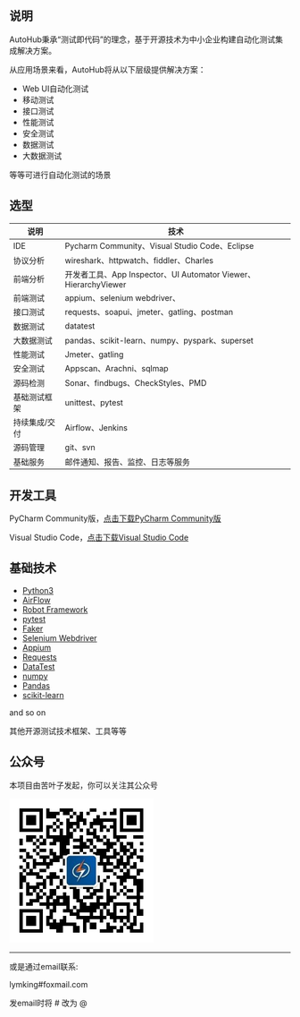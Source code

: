 ## 说明

AutoHub秉承“测试即代码”的理念，基于开源技术为中小企业构建自动化测试集成解决方案。

从应用场景来看，AutoHub将从以下层级提供解决方案：

- Web UI自动化测试
- 移动测试
- 接口测试
- 性能测试
- 安全测试
- 数据测试
- 大数据测试

等等可进行自动化测试的场景

## 选型

|说明|技术|
|---|---|
|IDE|Pycharm Community、Visual Studio Code、Eclipse|
|协议分析|wireshark、httpwatch、fiddler、Charles|
|前端分析|开发者工具、App Inspector、UI Automator Viewer、HierarchyViewer|
|前端测试|appium、selenium webdriver、|
|接口测试|requests、soapui、jmeter、gatling、postman|
|数据测试|datatest|
|大数据测试|pandas、scikit-learn、numpy、pyspark、superset|
|性能测试|Jmeter、gatling|
|安全测试|Appscan、Arachni、sqlmap|
|源码检测|Sonar、findbugs、CheckStyles、PMD|
|基础测试框架|unittest、pytest|
|持续集成/交付|Airflow、Jenkins|
|源码管理|git、svn|
|基础服务|邮件通知、报告、监控、日志等服务|

## 开发工具

PyCharm Community版，[点击下载PyCharm Community版](https://www.jetbrains.com/pycharm/download/)

Visual Studio Code，[点击下载Visual Studio Code](https://code.visualstudio.com/)

## 基础技术

- [Python3](https://www.python.org/)
- [AirFlow](http://airflow.apache.org/)
- [Robot Framework](https://robotframework.org)
- [pytest](https://docs.pytest.org/en/latest/)
- [Faker](https://github.com/joke2k/faker)
- [Selenium Webdriver](https://www.seleniumhq.org/)
- [Appium](http://appium.io/)
- [Requests](http://www.python-requests.org/en/master/)
- [DataTest](https://datatest.readthedocs.io/en/stable/)
- [numpy](http://www.numpy.org/)
- [Pandas](http://pandas.pydata.org/)
- [scikit-learn](https://scikit-learn.org/stable/) 

and so on

其他开源测试技术框架、工具等等


## 公众号

本项目由苦叶子发起，你可以关注其公众号

![开源优测](images/开源优测.jpg)

---

或是通过email联系: 

lymking#foxmail.com

发email时将 # 改为 @
 